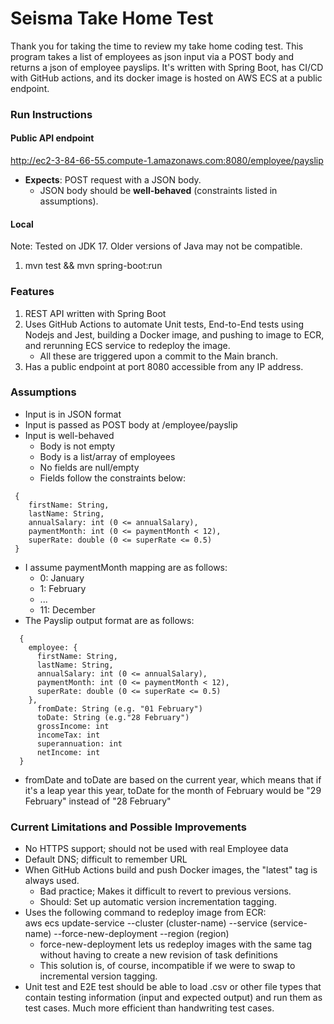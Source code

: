 # Seisma Take Home Test

Thank you for taking the time to review my take home coding test. 
This program takes a list of employees as json input via a POST body and returns
a json of employee payslips. It's written with Spring Boot, has CI/CD with GitHub actions,
and its docker image is hosted on AWS ECS at a public endpoint.

### Run Instructions
#### Public API endpoint
http://ec2-3-84-66-55.compute-1.amazonaws.com:8080/employee/payslip
- **Expects**: POST request with a JSON body.
  - JSON body should be **well-behaved** (constraints listed in assumptions).

#### Local
Note: Tested on JDK 17. Older versions of Java may not be compatible.
1) mvn test && mvn spring-boot:run

### Features
1. REST API written with Spring Boot
2. Uses GitHub Actions to automate Unit tests, End-to-End tests using Nodejs and Jest,
   building a Docker image, and pushing to image to ECR, and rerunning ECS service to redeploy the image.
    - All these are triggered upon a commit to the Main branch.
3. Has a public endpoint at port 8080 accessible from any IP address.

### Assumptions

- Input is in JSON format
- Input is passed as POST body at /employee/payslip
- Input is well-behaved
  - Body is not empty
  - Body is a list/array of employees
  - No fields are null/empty
  - Fields follow the constraints below:

```
 {
    firstName: String,
    lastName: String,
    annualSalary: int (0 <= annualSalary),
    paymentMonth: int (0 <= paymentMonth < 12),
    superRate: double (0 <= superRate <= 0.5)
 }
```

- I assume paymentMonth mapping are as follows:
  - 0: January
  - 1: February
  - ...
  - 11: December
- The Payslip output format are as follows:
```
  {
    employee: {
      firstName: String,
      lastName: String,
      annualSalary: int (0 <= annualSalary),
      paymentMonth: int (0 <= paymentMonth < 12),
      superRate: double (0 <= superRate <= 0.5)
    },
      fromDate: String (e.g. "01 February")
      toDate: String (e.g."28 February")
      grossIncome: int
      incomeTax: int
      superannuation: int
      netIncome: int
  }
```
- fromDate and toDate are based on the current year, which means that
  if it's a leap year this year, toDate for the month of February would be
  "29 February" instead of "28 February"

### Current Limitations and Possible Improvements
- No HTTPS support; should not be used with real Employee data
- Default DNS; difficult to remember URL
- When GitHub Actions build and push Docker images, the "latest"
  tag is always used. 
  - Bad practice; Makes it difficult to revert to previous versions.
  - Should: Set up automatic version incrementation tagging.
- Uses the following command to redeploy image from ECR: <br>
  aws ecs update-service --cluster (cluster-name) --service (service-name) --force-new-deployment --region (region)
  - force-new-deployment lets us redeploy images with the same tag without having
    to create a new revision of task definitions
  - This solution is, of course, incompatible if we were to swap to incremental version tagging.
- Unit test and E2E test should be able to load .csv or other file types that contain testing information
  (input and expected output) and run them as test cases. Much more efficient than handwriting test cases.